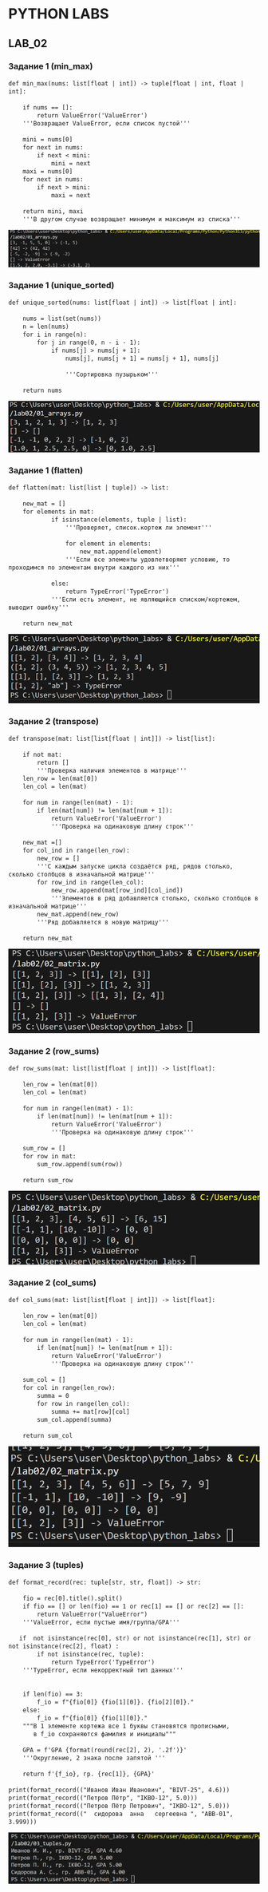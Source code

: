 # PYTHON LABS
<!-- ## LAB_01
### Задание 1

```
name = str(input('Имя: '))
age = int(input('Возраст: '))
print(f'Привет, {name}! Через год тебе будет {age+1}.')
```

![Задание 1](/images/lab01/01_greeting.py.png)

### Задание 2

```
a = float(str(input('a: ')).replace(',', '.'))
b = float(str(input('b: ')).replace(',', '.'))
print(f'sum={format(a+b, '.2f')}; avg={format((a+b)/2, '.2f')}')
```

![Задание 2](/images/lab01/02_sum_avg.py.png)

### Задание 3

```
price = int(input())
discount = int(input())
vat = int(input())
base = price * (1 - discount / 100)
vat_amount = base * (vat / 100)
total = base + vat_amount
print(f"База после скидки: {format(base, '.2f')} руб")
print(f"НДС:               {format(vat_amount, '.2f')} руб")
print(f"Итого к оплате:    {format(total, '.2f')} руб")
```

![Задание 3](/images/lab01/03_discount_vat.py.png)

### Задание 4

```
min = int(input('Минуты: '))
print(f'{(min // 60):02d}:{(min % 60):02d}')
```

![Задание 4](images/lab01/04_minutes_to_hhmm.py.png)

### Задание 5

```
fio = str(input('ФИО: '))
for i in range(len(fio)):
    fio = fio.replace(" ", "")
init = ''
for i in fio:
    if i.upper() == i:
        init += i
print(f'Инициалы: {init}.')
print('Длина (символов):', len(fio) + 2)
```

![Задание 5](/images/lab01/05_initials_and_len.py.png) -->

## LAB_02

### Задание 1 (min_max)

```
def min_max(nums: list[float | int]) -> tuple[float | int, float | int]:

    if nums == []:
        return ValueError('ValueError') 
    '''Возвращает ValueError, если список пустой'''
    
    mini = nums[0]
    for next in nums:
        if next < mini:
            mini = next 
    maxi = nums[0]
    for next in nums:
        if next > mini:
            maxi = next 

    return mini, maxi 
    '''В другом случае возвращает минимум и максимум из списка'''
```

![Задание 1(min_max)](/images/lab02/01_arrays_min_max.png)

### Задание 1 (unique_sorted)

```
def unique_sorted(nums: list[float | int]) -> list[float | int]:

    nums = list(set(nums))
    n = len(nums)
    for i in range(n):
        for j in range(0, n - i - 1):
            if nums[j] > nums[j + 1]:
                nums[j], nums[j + 1] = nums[j + 1], nums[j]

                '''Сортировка пузырьком'''
                
    return nums
```

![Задание 1(unique_sorted)](/images/lab02/01_arrays_unique_sorted.png)

### Задание 1 (flatten)

```
def flatten(mat: list[list | tuple]) -> list:
    
    new_mat = []
    for elements in mat:
            if isinstance(elements, tuple | list):
                '''Проверяет, список.кортеж ли элемент'''

                for element in elements:
                    new_mat.append(element)
                '''Если все элементы удовлетворяют условию, то проходимся по элементам внутри каждого из них'''
                
            else:
                return TypeError('TypeError')
            '''Если есть элемент, не являющийся списком/кортежем, выводит ошибку'''

    return new_mat
```
![Задание 1(flatten)](/images/lab02/01_arrays_flatten.png)

### Задание 2 (transpose)

```
def transpose(mat: list[list[float | int]]) -> list[list]:

    if not mat:
        return []
        '''Проверка наличия элементов в матрице'''
    len_row = len(mat[0])
    len_col = len(mat)
    
    for num in range(len(mat) - 1):
        if len(mat[num]) != len(mat[num + 1]):
            return ValueError('ValueError')
            '''Проверка на одинаковую длину строк'''

    new_mat =[]
    for col_ind in range(len_row):
        new_row = []
        '''С каждым запуске цикла создаётся ряд, рядов столько, сколько столбцов в изначальной матрице'''
        for row_ind in range(len_col):
            new_row.append(mat[row_ind][col_ind])
            '''Элементов в ряд добавляется столько, сколько столбцов в изначальной матрице'''
        new_mat.append(new_row)
        '''Ряд добавляется в новую матрицу'''

    return new_mat
```
![Задание 2(transpose)](/images/lab02/02_matrix_transpose.png)

### Задание 2 (row_sums)

```
def row_sums(mat: list[list[float | int]]) -> list[float]:

    len_row = len(mat[0])
    len_col = len(mat)
    
    for num in range(len(mat) - 1):
        if len(mat[num]) != len(mat[num + 1]):
            return ValueError('ValueError')
            '''Проверка на одинаковую длину строк'''

    sum_row = []
    for row in mat:
        sum_row.append(sum(row))

    return sum_row
```

![Задание 2(row_sums)](/images/lab02/02_matrix_row_sums.png)

### Задание 2 (col_sums)

```
def col_sums(mat: list[list[float | int]]) -> list[float]:

    len_row = len(mat[0])
    len_col = len(mat)
    
    for num in range(len(mat) - 1):
        if len(mat[num]) != len(mat[num + 1]):
            return ValueError('ValueError')
            '''Проверка на одинаковую длину строк'''

    sum_col = []
    for col in range(len_row):
        summa = 0
        for row in range(len_col):
            summa += mat[row][col]
        sum_col.append(summa)
    
    return sum_col
```

![Задание 2(col_sums)](/images/lab02/02_matrix_col_sums.png)

### Задание 3 (tuples)

```
def format_record(rec: tuple[str, str, float]) -> str:

    fio = rec[0].title().split()
    if fio == [] or len(fio) == 1 or rec[1] == [] or rec[2] == []:
        return ValueError("ValueError")
    '''ValueError, если пустые имя/группа/GPA'''

   if  not isinstance(rec[0], str) or not isinstance(rec[1], str) or not isinstance(rec[2], float) :
        if not isinstance(rec, tuple):
            return TypeError('TypeError')
    '''TypeError, если некорректный тип данных'''
    

    if len(fio) == 3:
        f_io = f"{fio[0]} {fio[1][0]}. {fio[2][0]}."
    else:
        f_io = f"{fio[0]} {fio[1][0]}."
    """В 1 элементе кортежа все 1 буквы становятся прописными,
       в f_io сохраняются фамилия и инициалы"""
    
    GPA = f'GPA {format(round(rec[2], 2), '.2f')}'
    '''Округление, 2 знака после запятой '''

    return f'{f_io}, гр. {rec[1]}, {GPA}'

print(format_record(("Иванов Иван Иванович", "BIVT-25", 4.6)))
print(format_record(("Петров Пётр", "IKBO-12", 5.0)))
print(format_record(("Петров Пётр Петрович", "IKBO-12", 5.0)))
print(format_record(("  сидорова  анна   сергеевна ", "ABB-01", 3.999)))
```

![Задание 3 (tuples)](/images/lab02/02_tuples.png)